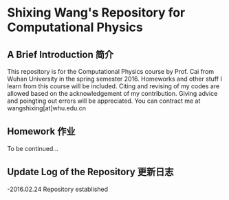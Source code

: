# Shixing Wang's Repository for Computational Physics
## A Brief Introduction 简介
This repository is for the Computational Physics course by Prof. Cai from Wuhan University in the spring semester 2016. Homeworks and other stuff I learn from this course will be included. Citing and revising of my codes are allowed based on the acknowledgement of my contribution. Giving advice and poingting out errors will be appreciated. You can contract me at wangshixing[at]whu.edu.cn
## Homework 作业
To be continued...
## Update Log of the Repository 更新日志
-2016.02.24   Repository established
